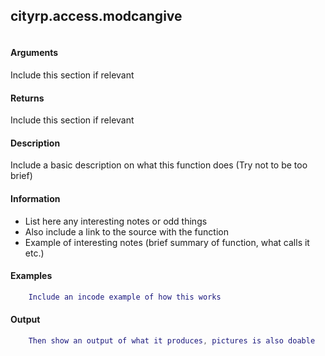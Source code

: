 
## cityrp.access.modcangive

```lua

```

#### Arguments
Include this section if relevant

#### Returns
Include this section if relevant

#### Description
Include a basic description on what this function does (Try not to be too brief)

#### Information
* List here any interesting notes or odd things
* Also include a link to the source with the function
* Example of interesting notes (brief summary of function, what calls it etc.)

#### Examples
```lua
	Include an incode example of how this works
```

#### Output
```lua
	Then show an output of what it produces, pictures is also doable
```
